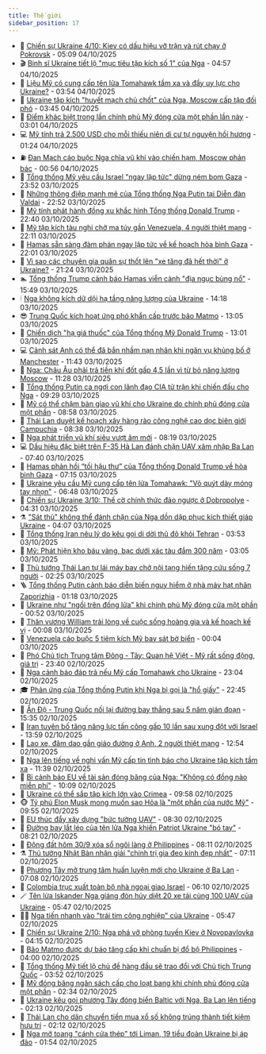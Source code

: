 ```yaml
---
title: Thế giới
sidebar_position: 17
---
```


<!-- dantri-the-gioi:START -->
- 🌋 [Chiến sự Ukraine 4/10: Kiev có dấu hiệu vỡ trận và rút chạy ở Pokrovsk](https://dantri.com.vn/the-gioi/chien-su-ukraine-410-kiev-co-dau-hieu-vo-tran-va-rut-chay-o-pokrovsk-20251004115856006.htm) - 05:09 04/10/2025
- 🎬 [Binh sĩ Ukraine tiết lộ &quot;mục tiêu tập kích số 1&quot; của Nga](https://dantri.com.vn/the-gioi/binh-si-ukraine-tiet-lo-muc-tieu-tap-kich-so-1-cua-nga-20251004112730361.htm) - 04:57 04/10/2025
- 🧰 [Liệu Mỹ có cung cấp tên lửa Tomahawk tầm xa và đầy uy lực cho Ukraine?](https://dantri.com.vn/the-gioi/lieu-my-co-cung-cap-ten-lua-tomahawk-tam-xa-va-day-uy-luc-cho-ukraine-20251003145918807.htm) - 03:54 04/10/2025
- 🌋 [Ukraine tập kích &quot;huyết mạch chủ chốt&quot; của Nga, Moscow cấp tập đối phó](https://dantri.com.vn/the-gioi/ukraine-tap-kich-huyet-mach-chu-chot-cua-nga-moscow-cap-tap-doi-pho-20251004101846008.htm) - 03:45 04/10/2025
- 🗽 [Điểm khác biệt trong lần chính phủ Mỹ đóng cửa một phần lần này](https://dantri.com.vn/the-gioi/diem-khac-biet-trong-lan-chinh-phu-my-dong-cua-mot-phan-lan-nay-20251004091716881.htm) - 03:01 04/10/2025
- 💻 [Mỹ tính trả 2.500 USD cho mỗi thiếu niên di cư tự nguyện hồi hương](https://dantri.com.vn/the-gioi/my-tinh-tra-2500-usd-cho-moi-thieu-nien-di-cu-tu-nguyen-hoi-huong-20251004081509435.htm) - 01:24 04/10/2025
- ⛽️ [Đan Mạch cáo buộc Nga chĩa vũ khí vào chiến hạm, Moscow phản bác](https://dantri.com.vn/the-gioi/dan-mach-cao-buoc-nga-chia-vu-khi-vao-chien-ham-moscow-phan-bac-20251004070932057.htm) - 00:56 04/10/2025
- 🤩 [Tổng thống Mỹ yêu cầu Israel &quot;ngay lập tức&quot; dừng ném bom Gaza](https://dantri.com.vn/the-gioi/tong-thong-my-yeu-cau-israel-ngay-lap-tuc-dung-nem-bom-gaza-20251004064435824.htm) - 23:52 03/10/2025
- 🧐 [Những thông điệp mạnh mẽ của Tổng thống Nga Putin tại Diễn đàn Valdai](https://dantri.com.vn/the-gioi/nhung-thong-diep-manh-me-cua-tong-thong-nga-putin-tai-dien-dan-valdai-20251003230911792.htm) - 22:52 03/10/2025
- 🎊 [Mỹ tính phát hành đồng xu khắc hình Tổng thống Donald Trump](https://dantri.com.vn/the-gioi/my-tinh-phat-hanh-dong-xu-khac-hinh-tong-thong-donald-trump-20251004053125590.htm) - 22:40 03/10/2025
- 📝 [Mỹ tập kích tàu nghi chở ma túy gần Venezuela, 4 người thiệt mạng](https://dantri.com.vn/the-gioi/my-tap-kich-tau-nghi-cho-ma-tuy-gan-venezuela-4-nguoi-thiet-mang-20251004050120422.htm) - 22:11 03/10/2025
- 🤡 [Hamas sẵn sàng đàm phán ngay lập tức về kế hoạch hòa bình Gaza](https://dantri.com.vn/the-gioi/hamas-san-sang-dam-phan-ngay-lap-tuc-ve-ke-hoach-hoa-binh-gaza-20251004044401493.htm) - 22:01 03/10/2025
- 🥷 [Vì sao các chuyên gia quân sự thốt lên &quot;xe tăng đã hết thời&quot; ở Ukraine?](https://dantri.com.vn/the-gioi/vi-sao-cac-chuyen-gia-quan-su-thot-len-xe-tang-da-het-thoi-o-ukraine-20251001153150201.htm) - 21:24 03/10/2025
- 🏊 [Tổng thống Trump cảnh báo Hamas viễn cảnh &quot;địa ngục bùng nổ&quot;](https://dantri.com.vn/the-gioi/tong-thong-trump-canh-bao-hamas-vien-canh-dia-nguc-bung-no-20251003223553226.htm) - 15:49 03/10/2025
- 🕯 [Nga không kích dữ dội hạ tầng năng lượng của Ukraine](https://dantri.com.vn/the-gioi/nga-khong-kich-du-doi-ha-tang-nang-luong-cua-ukraine-20251003210640953.htm) - 14:18 03/10/2025
- 😎 [Trung Quốc kích hoạt ứng phó khẩn cấp trước bão Matmo](https://dantri.com.vn/the-gioi/trung-quoc-kich-hoat-ung-pho-khan-cap-truoc-bao-matmo-20251003195519895.htm) - 13:05 03/10/2025
- 🌈 [Chiến dịch &quot;hạ giá thuốc&quot; của Tổng thống Mỹ Donald Trump](https://dantri.com.vn/the-gioi/chien-dich-ha-gia-thuoc-cua-tong-thong-my-donald-trump-20251003200029659.htm) - 13:01 03/10/2025
- 💻 [Cảnh sát Anh có thể đã bắn nhầm nạn nhân khi ngăn vụ khủng bố ở Manchester](https://dantri.com.vn/the-gioi/canh-sat-anh-co-the-da-ban-nham-nan-nhan-khi-ngan-vu-khung-bo-o-manchester-20251003184032945.htm) - 11:43 03/10/2025
- 🤖 [Nga: Châu Âu phải trả tiền khí đốt gấp 4,5 lần vì từ bỏ năng lượng Moscow](https://dantri.com.vn/the-gioi/nga-chau-au-phai-tra-tien-khi-dot-gap-45-lan-vi-tu-bo-nang-luong-moscow-20251003171256758.htm) - 11:28 03/10/2025
- 🦏 [Tổng thống Putin ca ngợi con lãnh đạo CIA tử trận khi chiến đấu cho Nga](https://dantri.com.vn/the-gioi/tong-thong-putin-ca-ngoi-con-lanh-dao-cia-tu-tran-khi-chien-dau-cho-nga-20251003160113912.htm) - 09:29 03/10/2025
- 🌁 [Mỹ có thể chậm bàn giao vũ khí cho Ukraine do chính phủ đóng cửa một phần](https://dantri.com.vn/the-gioi/my-co-the-cham-ban-giao-vu-khi-cho-ukraine-do-chinh-phu-dong-cua-mot-phan-20251003155652500.htm) - 08:58 03/10/2025
- 🐘 [Thái Lan duyệt kế hoạch xây hàng rào công nghệ cao dọc biên giới Campuchia](https://dantri.com.vn/the-gioi/thai-lan-duyet-ke-hoach-xay-hang-rao-cong-nghe-cao-doc-bien-gioi-campuchia-20251003143459669.htm) - 08:38 03/10/2025
- 🥷 [Nga phát triển vũ khí siêu vượt âm mới](https://dantri.com.vn/the-gioi/nga-phat-trien-vu-khi-sieu-vuot-am-moi-20251003145000537.htm) - 08:19 03/10/2025
- 💻 [Dấu hiệu đặc biệt trên F-35 Hà Lan đánh chặn UAV xâm nhập Ba Lan](https://dantri.com.vn/the-gioi/dau-hieu-dac-biet-tren-f-35-ha-lan-danh-chan-uav-xam-nhap-ba-lan-20251003143637775.htm) - 07:40 03/10/2025
- 🎡 [Hamas phản hồi “tối hậu thư” của Tổng thống Donald Trump về hòa bình Gaza](https://dantri.com.vn/the-gioi/hamas-phan-hoi-toi-hau-thu-cua-tong-thong-donald-trump-ve-hoa-binh-gaza-20251003141117822.htm) - 07:15 03/10/2025
- 🧰 [Ukraine yêu cầu Mỹ cung cấp tên lửa Tomahawk: &quot;Vỏ quýt dày móng tay nhọn&quot;](https://dantri.com.vn/the-gioi/ukraine-yeu-cau-my-cung-cap-ten-lua-tomahawk-vo-quyt-day-mong-tay-nhon-20251002124457116.htm) - 06:48 03/10/2025
- 🥸 [Chiến sự Ukraine 3/10: Thế cờ chính thức đảo ngược ở Dobropolye](https://dantri.com.vn/the-gioi/chien-su-ukraine-310-the-co-chinh-thuc-dao-nguoc-o-dobropolye-20251003110751467.htm) - 04:31 03/10/2025
- ⚗️ [&quot;Sát thủ&quot; không thể đánh chặn của Nga dồn dập phục kích thiết giáp Ukraine](https://dantri.com.vn/the-gioi/sat-thu-khong-the-danh-chan-cua-nga-don-dap-phuc-kich-thiet-giap-ukraine-20251003110221084.htm) - 04:07 03/10/2025
- 🌮 [Tổng thống Iran nêu lý do kêu gọi di dời thủ đô khỏi Tehran](https://dantri.com.vn/the-gioi/tong-thong-iran-neu-ly-do-keu-goi-di-doi-thu-do-khoi-tehran-20251003104214927.htm) - 03:53 03/10/2025
- 🎃 [Mỹ: Phát hiện kho báu vàng, bạc dưới xác tàu đắm 300 năm](https://dantri.com.vn/the-gioi/my-phat-hien-kho-bau-vang-bac-duoi-xac-tau-dam-300-nam-20251003092654911.htm) - 03:05 03/10/2025
- 💫 [Thủ tướng Thái Lan tự lái máy bay chở nội tạng hiến tặng cứu sống 7 người](https://dantri.com.vn/the-gioi/thu-tuong-thai-lan-tu-lai-may-bay-cho-noi-tang-hien-tang-cuu-song-7-nguoi-20251003091657394.htm) - 02:25 03/10/2025
- 🪜 [Tổng thống Putin cảnh báo diễn biến nguy hiểm ở nhà máy hạt nhân Zaporizhia](https://dantri.com.vn/the-gioi/tong-thong-putin-canh-bao-dien-bien-nguy-hiem-o-nha-may-hat-nhan-zaporizhia-20251003081058900.htm) - 01:18 03/10/2025
- 🌋 [Ukraine như &quot;ngồi trên đống lửa&quot; khi chính phủ Mỹ đóng cửa một phần](https://dantri.com.vn/the-gioi/ukraine-nhu-ngoi-tren-dong-lua-khi-chinh-phu-my-dong-cua-mot-phan-20251003074034304.htm) - 00:52 03/10/2025
- 🦏 [Thân vương William trải lòng về cuộc sống hoàng gia và kế hoạch kế vị](https://dantri.com.vn/the-gioi/than-vuong-william-trai-long-ve-cuoc-song-hoang-gia-va-ke-hoach-ke-vi-20251003065057202.htm) - 00:08 03/10/2025
- 👀 [Venezuela cáo buộc 5 tiêm kích Mỹ bay sát bờ biển](https://dantri.com.vn/the-gioi/venezuela-cao-buoc-5-tiem-kich-my-bay-sat-bo-bien-20251003065714356.htm) - 00:04 03/10/2025
- 🧰 [Phó Chủ tịch Trung tâm Đông - Tây: Quan hệ Việt - Mỹ rất sống động, giá trị](https://dantri.com.vn/the-gioi/pho-chu-tich-trung-tam-dong-tay-quan-he-viet-my-rat-song-dong-gia-tri-20251002223504043.htm) - 23:40 02/10/2025
- 🚀 [Nga cảnh báo đáp trả nếu Mỹ cấp Tomahawk cho Ukraine](https://dantri.com.vn/the-gioi/nga-canh-bao-dap-tra-neu-my-cap-tomahawk-cho-ukraine-20251003055500281.htm) - 23:04 02/10/2025
- 🎓 [Phản ứng của Tổng thống Putin khi Nga bị gọi là &quot;hổ giấy&quot;](https://dantri.com.vn/the-gioi/phan-ung-cua-tong-thong-putin-khi-nga-bi-goi-la-ho-giay-20251003051638256.htm) - 22:45 02/10/2025
- 🥸 [Ấn Độ - Trung Quốc nối lại đường bay thẳng sau 5 năm gián đoạn](https://dantri.com.vn/the-gioi/an-do-trung-quoc-noi-lai-duong-bay-thang-sau-5-nam-gian-doan-20251002220203580.htm) - 15:35 02/10/2025
- 🦅 [Iran tuyên bố tăng năng lực tấn công gấp 10 lần sau xung đột với Israel](https://dantri.com.vn/the-gioi/iran-tuyen-bo-tang-nang-luc-tan-cong-gap-10-lan-sau-xung-dot-voi-israel-20251002205159407.htm) - 13:59 02/10/2025
- 🤭 [Lao xe, đâm dao gần giáo đường ở Anh, 2 người thiệt mạng](https://dantri.com.vn/the-gioi/lao-xe-dam-dao-gan-giao-duong-o-anh-2-nguoi-thiet-mang-20251002194036149.htm) - 12:54 02/10/2025
- 🤖 [Nga lên tiếng về nghi vấn Mỹ cấp tin tình báo cho Ukraine tập kích tầm xa](https://dantri.com.vn/the-gioi/nga-len-tieng-ve-nghi-van-my-cap-tin-tinh-bao-cho-ukraine-tap-kich-tam-xa-20251002182547276.htm) - 11:39 02/10/2025
- 🐲 [Bỉ cảnh báo EU về tài sản đóng băng của Nga: &quot;Không có đồng nào miễn phí&quot;](https://dantri.com.vn/the-gioi/bi-canh-bao-eu-ve-tai-san-dong-bang-cua-nga-khong-co-dong-nao-mien-phi-20251002163136675.htm) - 10:09 02/10/2025
- 🫣 [Ukraine có thể sắp tập kích lớn vào Crimea](https://dantri.com.vn/the-gioi/ukraine-co-the-sap-tap-kich-lon-vao-crimea-20251002155924107.htm) - 09:58 02/10/2025
- 🐵 [Tỷ phú Elon Musk mong muốn sao Hỏa là &quot;một phần của nước Mỹ&quot;](https://dantri.com.vn/the-gioi/ty-phu-elon-musk-mong-muon-sao-hoa-la-mot-phan-cua-nuoc-my-20251002164436662.htm) - 09:55 02/10/2025
- 🫶 [EU thúc đẩy xây dựng &quot;bức tường UAV&quot;](https://dantri.com.vn/the-gioi/eu-thuc-day-xay-dung-buc-tuong-uav-20251002142015080.htm) - 08:30 02/10/2025
- 💃 [Đường bay lắt léo của tên lửa Nga khiến Patriot Ukraine &quot;bó tay&quot;](https://dantri.com.vn/the-gioi/duong-bay-lat-leo-cua-ten-lua-nga-khien-patriot-ukraine-bo-tay-20251002143739570.htm) - 08:21 02/10/2025
- 💫 [Động đất hôm 30/9 xóa sổ ngôi làng ở Philippines](https://dantri.com.vn/the-gioi/dong-dat-hom-309-xoa-so-ngoi-lang-o-philippines-20251002145303521.htm) - 08:11 02/10/2025
- ⚗️ [Thủ tướng Nhật Bản nhận giải &quot;chính trị gia đeo kính đẹp nhất&quot;](https://dantri.com.vn/the-gioi/thu-tuong-nhat-ban-nhan-giai-chinh-tri-gia-deo-kinh-dep-nhat-20251002140745778.htm) - 07:11 02/10/2025
- 🥷 [Phương Tây mở trung tâm huấn luyện mới cho Ukraine ở Ba Lan](https://dantri.com.vn/the-gioi/phuong-tay-mo-trung-tam-huan-luyen-moi-cho-ukraine-o-ba-lan-20251002140404734.htm) - 07:08 02/10/2025
- 🥸 [Colombia trục xuất toàn bộ nhà ngoại giao Israel](https://dantri.com.vn/the-gioi/colombia-truc-xuat-toan-bo-nha-ngoai-giao-israel-20251002105932596.htm) - 06:10 02/10/2025
- 🪄 [Tên lửa Iskander Nga giáng đòn hủy diệt 20 xe tải cùng 100 UAV của Ukraine](https://dantri.com.vn/the-gioi/ten-lua-iskander-nga-giang-don-huy-diet-20-xe-tai-cung-100-uav-cua-ukraine-20251002113908728.htm) - 05:47 02/10/2025
- 🧑‍💻 [Nga tiến nhanh vào &quot;trái tim công nghiệp&quot; của Ukraine](https://dantri.com.vn/the-gioi/nga-tien-nhanh-vao-trai-tim-cong-nghiep-cua-ukraine-20251002112308128.htm) - 05:47 02/10/2025
- 🤭 [Chiến sự Ukraine 2/10: Nga phá vỡ phòng tuyến Kiev ở Novopavlovka](https://dantri.com.vn/the-gioi/chien-su-ukraine-210-nga-pha-vo-phong-tuyen-kiev-o-novopavlovka-20251002105700340.htm) - 04:15 02/10/2025
- 🗽 [Bão Matmo được dự báo tăng cấp khi chuẩn bị đổ bộ Philippines](https://dantri.com.vn/the-gioi/bao-matmo-duoc-du-bao-tang-cap-khi-chuan-bi-do-bo-philippines-20251002105720321.htm) - 04:00 02/10/2025
- 🤖 [Tổng thống Mỹ tiết lộ chủ đề hàng đầu sẽ trao đổi với Chủ tịch Trung Quốc](https://dantri.com.vn/the-gioi/tong-thong-my-tiet-lo-chu-de-hang-dau-se-trao-doi-voi-chu-tich-trung-quoc-20251002104855094.htm) - 03:52 02/10/2025
- 🌈 [Mỹ đóng băng ngân sách cấp cho loạt bang khi chính phủ đóng cửa một phần](https://dantri.com.vn/the-gioi/my-dong-bang-ngan-sach-cap-cho-loat-bang-khi-chinh-phu-dong-cua-mot-phan-20251002093322448.htm) - 02:34 02/10/2025
- 🤩 [Ukraine kêu gọi phương Tây đóng biển Baltic với Nga, Ba Lan lên tiếng](https://dantri.com.vn/the-gioi/ukraine-keu-goi-phuong-tay-dong-bien-baltic-voi-nga-ba-lan-len-tieng-20251002085652354.htm) - 02:13 02/10/2025
- 🤗 [Thái Lan cho dân chuyển tiền mua xổ số không trúng thành tiết kiệm hưu trí](https://dantri.com.vn/the-gioi/thai-lan-cho-dan-chuyen-tien-mua-xo-so-khong-trung-thanh-tiet-kiem-huu-tri-20251002090737793.htm) - 02:12 02/10/2025
- 🙉 [Nga mở toang &quot;cánh cửa thép&quot; tới Liman, 19 tiểu đoàn Ukraine bị áp đảo](https://dantri.com.vn/the-gioi/nga-mo-toang-canh-cua-thep-toi-liman-19-tieu-doan-ukraine-bi-ap-dao-20251001143312771.htm) - 01:54 02/10/2025<!-- dantri-the-gioi:END -->
